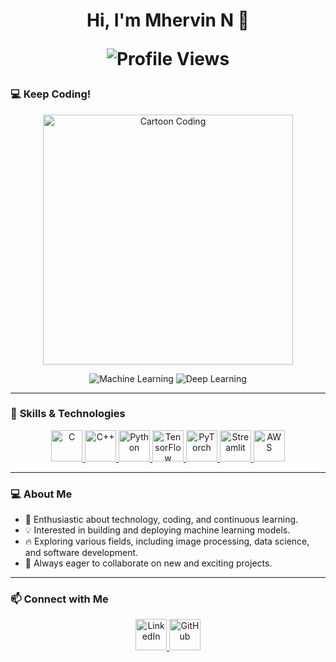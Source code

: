 <h1 align="center">Hi, I'm Mhervin N 👋 
<p align="center">
  <img src="https://komarev.com/ghpvc/?username=your-github-username&color=brightgreen" alt="Profile Views">
</p>
</h1>



### 💻 **Keep Coding!**
<p align="center">
  <img src="https://user-images.githubusercontent.com/74038190/225813708-98b745f2-7d22-48cf-9150-083f1b00d6c9.gif" alt="Cartoon Coding" width="400"/>
</p>
<p align="center">
  <img src="https://img.shields.io/badge/-Machine%20Learning-34a853?style=for-the-badge" alt="Machine Learning">
  <img src="https://img.shields.io/badge/-Deep%20Learning-ff9800?style=for-the-badge" alt="Deep Learning">
</p>
 
---

### 🚀 **Skills & Technologies**

<p align="center">
  <a href="https://en.wikipedia.org/wiki/C_(programming_language)" target="_blank">
  <img src="https://skillicons.dev/icons?i=c" alt="C" width="50" />
</a>
<a href="https://en.wikipedia.org/wiki/C%2B%2B" target="_blank">
  <img src="https://skillicons.dev/icons?i=cpp" alt="C++" width="50" />
</a>
<a href="https://www.python.org/" target="_blank">
  <img src="https://skillicons.dev/icons?i=python" alt="Python" width="50" />
</a>
<a href="https://www.tensorflow.org/" target="_blank">
  <img src="https://skillicons.dev/icons?i=tensorflow" alt="TensorFlow" width="50" />
</a>
<a href="https://pytorch.org/" target="_blank">
  <img src="https://skillicons.dev/icons?i=pytorch" alt="PyTorch" width="50" />
</a>
<a href="https://streamlit.io/" target="_blank">
  <img src="https://avatars.githubusercontent.com/u/45109972?s=200&v=4" alt="Streamlit" width="50" />
</a>
<a href="https://aws.amazon.com/" target="_blank">
  <img src="https://skillicons.dev/icons?i=aws" alt="AWS" width="50" />
</a>

</p>

---

### 💻 **About Me**
- 🌱 Enthusiastic about technology, coding, and continuous learning.  
- 💡 Interested in building and deploying machine learning models.  
- 🔥 Exploring various fields, including image processing, data science, and software development.  
- 🚀 Always eager to collaborate on new and exciting projects.  

---

### 📫 **Connect with Me**
<p align="center">
  <a href="https://www.linkedin.com/in/mhervin" target="_blank">
  <img src="https://skillicons.dev/icons?i=linkedin" alt="LinkedIn" width="50" />
</a>
<a href="https://github.com/Mhervin47" target="_blank">
  <img src="https://skillicons.dev/icons?i=github" alt="GitHub" width="50" />
</a>

  </a>
</p>
